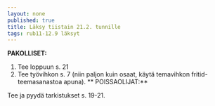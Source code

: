 ```yaml
---
layout: none
published: true
title: Läksy tiistain 21.2. tunnille
tags: rub11-12.9 läksyt
---
```

**PAKOLLISET:**

1. Tee loppuun s. 21
2. Tee työvihkon s. 7 (niin paljon kuin osaat, käytä temavihkon fritid-teemasanastoa apuna).
**
POISSAOLIJAT:**

Tee ja pyydä tarkistukset s. 19-21.
